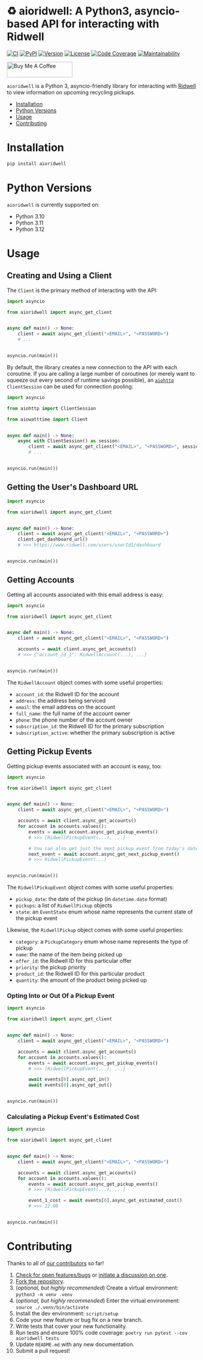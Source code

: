 # ♻️ aioridwell: A Python3, asyncio-based API for interacting with Ridwell

[![CI][ci-badge]][ci]
[![PyPI][pypi-badge]][pypi]
[![Version][version-badge]][version]
[![License][license-badge]][license]
[![Code Coverage][codecov-badge]][codecov]
[![Maintainability][maintainability-badge]][maintainability]

<a href="https://www.buymeacoffee.com/bachya1208P" target="_blank"><img src="https://cdn.buymeacoffee.com/buttons/default-orange.png" alt="Buy Me A Coffee" height="41" width="174"></a>

`aioridwell` is a Python 3, asyncio-friendly library for interacting with
[Ridwell][ridwell] to view information on upcoming recycling pickups.

- [Installation](#installation)
- [Python Versions](#python-versions)
- [Usage](#usage)
- [Contributing](#contributing)

# Installation

```bash
pip install aioridwell
```

# Python Versions

`aioridwell` is currently supported on:

- Python 3.10
- Python 3.11
- Python 3.12

# Usage

## Creating and Using a Client

The `Client` is the primary method of interacting with the API:

```python
import asyncio

from aioridwell import async_get_client


async def main() -> None:
    client = await async_get_client("<EMAIL>", "<PASSWORD>")
    # ...


asyncio.run(main())
```

By default, the library creates a new connection to the API with each coroutine. If
you are calling a large number of coroutines (or merely want to squeeze out every second
of runtime savings possible), an [`aiohttp`][aiohttp] `ClientSession` can be used for
connection pooling:

```python
import asyncio

from aiohttp import ClientSession

from aiowatttime import Client


async def main() -> None:
    async with ClientSession() as session:
        client = await async_get_client("<EMAIL>", "<PASSWORD>", session=session)
        # ...


asyncio.run(main())
```

## Getting the User's Dashboard URL

```python
import asyncio

from aioridwell import async_get_client


async def main() -> None:
    client = await async_get_client("<EMAIL>", "<PASSWORD>")
    client.get_dashboard_url()
    # >>> https://www.ridwell.com/users/userId1/dashboard


asyncio.run(main())
```

## Getting Accounts

Getting all accounts associated with this email address is easy:

```python
import asyncio

from aioridwell import async_get_client


async def main() -> None:
    client = await async_get_client("<EMAIL>", "<PASSWORD>")

    accounts = await client.async_get_accounts()
    # >>> {"account_id_1": RidwellAccount(...), ...}


asyncio.run(main())
```

The `RidwellAccount` object comes with some useful properties:

- `account_id`: the Ridwell ID for the account
- `address`: the address being serviced
- `email`: the email address on the account
- `full_name`: the full name of the account owner
- `phone`: the phone number of the account owner
- `subscription_id`: the Ridwell ID for the primary subscription
- `subscription_active`: whether the primary subscription is active

## Getting Pickup Events

Getting pickup events associated with an account is easy, too:

```python
import asyncio

from aioridwell import async_get_client


async def main() -> None:
    client = await async_get_client("<EMAIL>", "<PASSWORD>")

    accounts = await client.async_get_accounts()
    for account in accounts.values():
        events = await account.async_get_pickup_events()
        # >>> [RidwellPickupEvent(...), ...]

        # You can also get just the next pickup event from today's date:
        next_event = await account.async_get_next_pickup_event()
        # >>> RidwellPickupEvent(...)


asyncio.run(main())
```

The `RidwellPickupEvent` object comes with some useful properties:

- `pickup_date`: the date of the pickup (in `datetime.date` format)
- `pickups`: a list of `RidwellPickup` objects
- `state`: an `EventState` enum whose name represents the current state of the pickup event

Likewise, the `RidwellPickup` object comes with some useful properties:

- `category`: a `PickupCategory` enum whose name represents the type of pickup
- `name`: the name of the item being picked up
- `offer_id`: the Ridwell ID for this particular offer
- `priority`: the pickup priority
- `product_id`: the Ridwell ID for this particular product
- `quantity`: the amount of the product being picked up

### Opting Into or Out Of a Pickup Event

```python
import asyncio

from aioridwell import async_get_client


async def main() -> None:
    client = await async_get_client("<EMAIL>", "<PASSWORD>")

    accounts = await client.async_get_accounts()
    for account in accounts.values():
        events = await account.async_get_pickup_events()
        # >>> [RidwellPickupEvent(...), ...]

        await events[0].async_opt_in()
        await events[0].async_opt_out()


asyncio.run(main())
```

### Calculating a Pickup Event's Estimated Cost

```python
import asyncio

from aioridwell import async_get_client


async def main() -> None:
    client = await async_get_client("<EMAIL>", "<PASSWORD>")

    accounts = await client.async_get_accounts()
    for account in accounts.values():
        events = await account.async_get_pickup_events()
        # >>> [RidwellPickupEvent(...), ...]

        event_1_cost = await events[0].async_get_estimated_cost()
        # >>> 22.00


asyncio.run(main())
```

# Contributing

Thanks to all of [our contributors][contributors] so far!

1. [Check for open features/bugs][issues] or [initiate a discussion on one][new-issue].
2. [Fork the repository][fork].
3. (_optional, but highly recommended_) Create a virtual environment: `python3 -m venv .venv`
4. (_optional, but highly recommended_) Enter the virtual environment: `source ./.venv/bin/activate`
5. Install the dev environment: `script/setup`
6. Code your new feature or bug fix on a new branch.
7. Write tests that cover your new functionality.
8. Run tests and ensure 100% code coverage: `poetry run pytest --cov aioridwell tests`
9. Update `README.md` with any new documentation.
10. Submit a pull request!

[aiohttp]: https://github.com/aio-libs/aiohttp
[ci-badge]: https://github.com/bachya/aioridwell/workflows/CI/badge.svg
[ci]: https://github.com/bachya/aioridwell/actions
[codecov-badge]: https://codecov.io/gh/bachya/aioridwell/branch/dev/graph/badge.svg
[codecov]: https://codecov.io/gh/bachya/aioridwell
[contributors]: https://github.com/bachya/aioridwell/graphs/contributors
[fork]: https://github.com/bachya/aioridwell/fork
[issues]: https://github.com/bachya/aioridwell/issues
[license-badge]: https://img.shields.io/pypi/l/aioridwell.svg
[license]: https://github.com/bachya/aioridwell/blob/main/LICENSE
[maintainability-badge]: https://api.codeclimate.com/v1/badges/9c1dcc1c991cecb06eda/maintainability
[maintainability]: https://codeclimate.com/github/bachya/aioridwell/maintainability
[new-issue]: https://github.com/bachya/aioridwell/issues/new
[new-issue]: https://github.com/bachya/aioridwell/issues/new
[pypi-badge]: https://img.shields.io/pypi/v/aioridwell.svg
[pypi]: https://pypi.python.org/pypi/aioridwell
[ridwell]: https://ridwell.com
[version-badge]: https://img.shields.io/pypi/pyversions/aioridwell.svg
[version]: https://pypi.python.org/pypi/aioridwell
